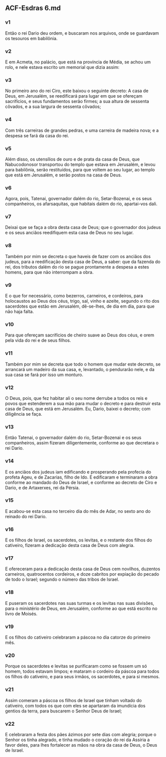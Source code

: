 ## ACF-Esdras 6.md
### v1
 Então o rei Dario deu ordem, e buscaram nos arquivos, onde se guardavam os tesouros em babilônia.
### v2
 E em Acmeta, no palácio, que está na província de Média, se achou um rolo, e nele estava escrito um memorial que dizia assim:
### v3
 No primeiro ano do rei Ciro, este baixou o seguinte decreto: A casa de Deus, em Jerusalém, se reedificará para lugar em que se ofereçam sacrifícios, e seus fundamentos serão firmes; a sua altura de sessenta côvados, e a sua largura de sessenta côvados;
### v4
 Com três carreiras de grandes pedras, e uma carreira de madeira nova; e a despesa se fará da casa do rei.
### v5
 Além disso, os utensílios de ouro e de prata da casa de Deus, que Nabucodonosor transportou do templo que estava em Jerusalém, e levou para babilônia, serão restituídos, para que voltem ao seu lugar, ao templo que está em Jerusalém, e serão postos na casa de Deus.
### v6
 Agora, pois, Tatenai, governador dalém do rio, Setar-Bozenai, e os seus companheiros, os afarsaquitas, que habitais dalém do rio, apartai-vos dali.
### v7
 Deixai que se faça a obra desta casa de Deus; que o governador dos judeus e os seus anciãos reedifiquem esta casa de Deus no seu lugar.
### v8
 Também por mim se decreta o que haveis de fazer com os anciãos dos judeus, para a reedificação desta casa de Deus, a saber: que da fazenda do rei, dos tributos dalém do rio se pague prontamente a despesa a estes homens, para que não interrompam a obra.
### v9
 E o que for necessário, como bezerros, carneiros, e cordeiros, para holocaustos ao Deus dos céus, trigo, sal, vinho e azeite, segundo o rito dos sacerdotes que estão em Jerusalém, dê-se-lhes, de dia em dia, para que não haja falta.
### v10
 Para que ofereçam sacrifícios de cheiro suave ao Deus dos céus, e orem pela vida do rei e de seus filhos.
### v11
 Também por mim se decreta que todo o homem que mudar este decreto, se arrancará um madeiro da sua casa, e, levantado, o pendurarão nele, e da sua casa se fará por isso um monturo.
### v12
 O Deus, pois, que fez habitar ali o seu nome derrube a todos os reis e povos que estenderem a sua mão para mudar o decreto e para destruir esta casa de Deus, que está em Jerusalém. Eu, Dario, baixei o decreto; com diligência se faça.
### v13
 Então Tatenai, o governador dalém do rio, Setar-Bozenai e os seus companheiros, assim fizeram diligentemente, conforme ao que decretara o rei Dario.
### v14
 E os anciãos dos judeus iam edificando e prosperando pela profecia do profeta Ageu, e de Zacarias, filho de Ido. E edificaram e terminaram a obra conforme ao mandado do Deus de Israel, e conforme ao decreto de Ciro e Dario, e de Artaxerxes, rei da Pérsia.
### v15
 E acabou-se esta casa no terceiro dia do mês de Adar, no sexto ano do reinado do rei Dario.
### v16
 E os filhos de Israel, os sacerdotes, os levitas, e o restante dos filhos do cativeiro, fizeram a dedicação desta casa de Deus com alegria.
### v17
 E ofereceram para a dedicação desta casa de Deus cem novilhos, duzentos carneiros, quatrocentos cordeiros, e doze cabritos por expiação do pecado de todo o Israel; segundo o número das tribos de Israel.
### v18
 E puseram os sacerdotes nas suas turmas e os levitas nas suas divisões, para o ministério de Deus, em Jerusalém, conforme ao que está escrito no livro de Moisés.
### v19
 E os filhos do cativeiro celebraram a páscoa no dia catorze do primeiro mês.
### v20
 Porque os sacerdotes e levitas se purificaram como se fossem um só homem, todos estavam limpos; e mataram o cordeiro da páscoa para todos os filhos do cativeiro, e para seus irmãos, os sacerdotes, e para si mesmos.
### v21
 Assim comeram a páscoa os filhos de Israel que tinham voltado do cativeiro, com todos os que com eles se apartaram da imundícia dos gentios da terra, para buscarem o Senhor Deus de Israel;
### v22
 E celebraram a festa dos pães ázimos por sete dias com alegria; porque o Senhor os tinha alegrado, e tinha mudado o coração do rei da Assíria a favor deles, para lhes fortalecer as mãos na obra da casa de Deus, o Deus de Israel.
